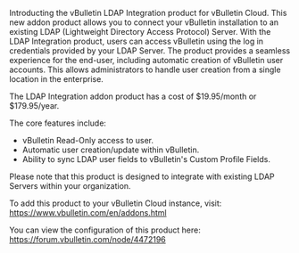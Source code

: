 Introducting the vBulletin LDAP Integration product for vBulletin Cloud. This new addon product allows you to connect your vBulletin installation to an existing LDAP (Lightweight Directory Access Protocol) Server. With the LDAP Integration product, users can access vBulletin using the log in credentials provided by your LDAP Server. The product provides a seamless experience for the end-user, including automatic creation of vBulletin user accounts. This allows administrators to handle user creation from a single location in the enterprise.

The LDAP Integration addon product has a cost of $19.95/month or $179.95/year.

The core features include:

- vBulletin Read-Only access to user.
- Automatic user creation/update within vBulletin.
- Ability to sync LDAP user fields to vBulletin's Custom Profile Fields.

Please note that this product is designed to integrate with existing LDAP Servers within your organization.

To add this product to your vBulletin Cloud instance, visit: https://www.vbulletin.com/en/addons.html

You can view the configuration of this product here: https://forum.vbulletin.com/node/4472196
